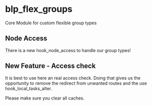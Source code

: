 # blp_flex_groups
Core Module for custom flexible group types

## Node Access

There is a new hook_node_access to handle our group types!

## New Feature - Access check

It is best to use here an real access check. Doing that gives us the opportunity to remove the redirect from unwanted routes and the use hook_local_tasks_alter.

Please make sure you clear all caches.
